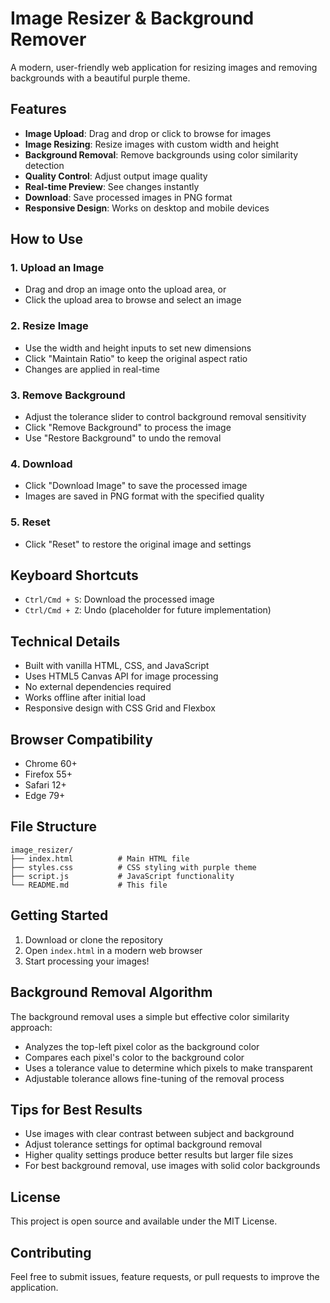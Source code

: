 # Image Resizer & Background Remover

A modern, user-friendly web application for resizing images and removing backgrounds with a beautiful purple theme.

## Features

- **Image Upload**: Drag and drop or click to browse for images
- **Image Resizing**: Resize images with custom width and height
- **Background Removal**: Remove backgrounds using color similarity detection
- **Quality Control**: Adjust output image quality
- **Real-time Preview**: See changes instantly
- **Download**: Save processed images in PNG format
- **Responsive Design**: Works on desktop and mobile devices

## How to Use

### 1. Upload an Image
- Drag and drop an image onto the upload area, or
- Click the upload area to browse and select an image

### 2. Resize Image
- Use the width and height inputs to set new dimensions
- Click "Maintain Ratio" to keep the original aspect ratio
- Changes are applied in real-time

### 3. Remove Background
- Adjust the tolerance slider to control background removal sensitivity
- Click "Remove Background" to process the image
- Use "Restore Background" to undo the removal

### 4. Download
- Click "Download Image" to save the processed image
- Images are saved in PNG format with the specified quality

### 5. Reset
- Click "Reset" to restore the original image and settings

## Keyboard Shortcuts

- `Ctrl/Cmd + S`: Download the processed image
- `Ctrl/Cmd + Z`: Undo (placeholder for future implementation)

## Technical Details

- Built with vanilla HTML, CSS, and JavaScript
- Uses HTML5 Canvas API for image processing
- No external dependencies required
- Works offline after initial load
- Responsive design with CSS Grid and Flexbox

## Browser Compatibility

- Chrome 60+
- Firefox 55+
- Safari 12+
- Edge 79+

## File Structure

```
image_resizer/
├── index.html          # Main HTML file
├── styles.css          # CSS styling with purple theme
├── script.js           # JavaScript functionality
└── README.md           # This file
```

## Getting Started

1. Download or clone the repository
2. Open `index.html` in a modern web browser
3. Start processing your images!

## Background Removal Algorithm

The background removal uses a simple but effective color similarity approach:
- Analyzes the top-left pixel color as the background color
- Compares each pixel's color to the background color
- Uses a tolerance value to determine which pixels to make transparent
- Adjustable tolerance allows fine-tuning of the removal process

## Tips for Best Results

- Use images with clear contrast between subject and background
- Adjust tolerance settings for optimal background removal
- Higher quality settings produce better results but larger file sizes
- For best background removal, use images with solid color backgrounds

## License

This project is open source and available under the MIT License.

## Contributing

Feel free to submit issues, feature requests, or pull requests to improve the application.
